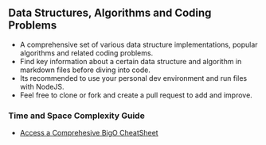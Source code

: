 ## Data Structures, Algorithms and Coding Problems

- A comprehensive set of various data structure implementations, popular algorithms and related coding problems. 
- Find key information about a certain data structure and algorithm in markdown files before diving into code.
- Its recommended to use your personal dev environment and run files with NodeJS.
- Feel free to clone or fork and create a pull request to add and improve. 

### Time and Space Complexity Guide 

- [Access a Comprehesive BigO CheatSheet](https://www.bigocheatsheet.com/)
